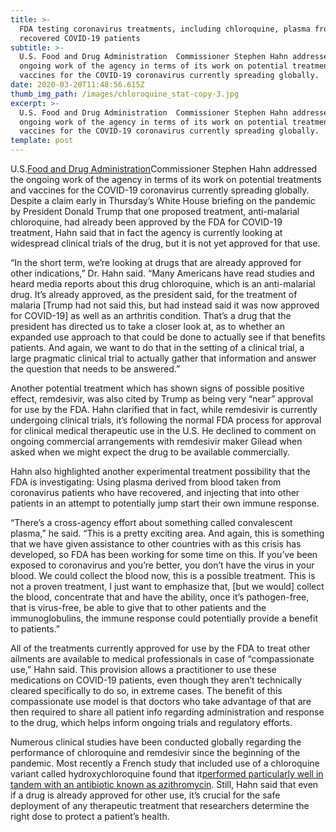 ```yaml
---
title: >-
  FDA testing coronavirus treatments, including chloroquine, plasma from
  recovered COVID-19 patients
subtitle: >-
  U.S. Food and Drug Administration  Commissioner Stephen Hahn addressed the
  ongoing work of the agency in terms of its work on potential treatments and
  vaccines for the COVID-19 coronavirus currently spreading globally. 
date: 2020-03-20T11:48:56.615Z
thumb_img_path: /images/chloroquine_stat-copy-3.jpg
excerpt: >-
  U.S. Food and Drug Administration  Commissioner Stephen Hahn addressed the
  ongoing work of the agency in terms of its work on potential treatments and
  vaccines for the COVID-19 coronavirus currently spreading globally. 
template: post
---
```

U.S.[Food and Drug Administration](https://crunchbase.com/organization/food-and-drug-administration)Commissioner Stephen Hahn addressed the ongoing work of the agency in terms of its work on potential treatments and vaccines for the COVID-19 coronavirus currently spreading globally. Despite a claim early in Thursday’s White House briefing on the pandemic by President Donald Trump that one proposed treatment, anti-malarial chloroquine, had already been approved by the FDA for COVID-19 treatment, Hahn said that in fact the agency is currently looking at widespread clinical trials of the drug, but it is not yet approved for that use.

“In the short term, we’re looking at drugs that are already approved for other indications,” Dr. Hahn said. “Many Americans have read studies and heard media reports about this drug chloroquine, which is an anti-malarial drug. It’s already approved, as the president said, for the treatment of malaria \[Trump had not said this, but had instead said it was now approved for COVID-19] as well as an arthritis condition. That’s a drug that the president has directed us to take a closer look at, as to whether an expanded use approach to that could be done to actually see if that benefits patients. And again, we want to do that in the setting of a clinical trial, a large pragmatic clinical trial to actually gather that information and answer the question that needs to be answered.”

Another potential treatment which has shown signs of possible positive effect, remdesivir, was also cited by Trump as being very “near” approval for use by the FDA. Hahn clarified that in fact, while remdesivir is currently undergoing clinical trials, it’s following the normal FDA process for approval for clinical medical therapeutic use in the U.S. He declined to comment on ongoing commercial arrangements with remdesivir maker Gilead when asked when we might expect the drug to be available commercially.

Hahn also highlighted another experimental treatment possibility that the FDA is investigating: Using plasma derived from blood taken from coronavirus patients who have recovered, and injecting that into other patients in an attempt to potentially jump start their own immune response.

“There’s a cross-agency effort about something called convalescent plasma,” he said. “This is a pretty exciting area. And again, this is something that we have given assistance to other countries with as this crisis has developed, so FDA has been working for some time on this. If you’ve been exposed to coronavirus and you’re better, you don’t have the virus in your blood. We could collect the blood now, this is a possible treatment. This is not a proven treatment, I just want to emphasize that, \[but we would] collect the blood, concentrate that and have the ability, once it’s pathogen-free, that is virus-free, be able to give that to other patients and the immunoglobulins, the immune response could potentially provide a benefit to patients.”

All of the treatments currently approved for use by the FDA to treat other ailments are available to medical professionals in case of “compassionate use,” Hahn said. This provision allows a practitioner to use these medications on COVID-19 patients, even though they aren’t technically cleared specifically to do so, in extreme cases. The benefit of this compassionate use model is that doctors who take advantage of that are then required to share all patient info regarding administration and response to the drug, which helps inform ongoing trials and regulatory efforts.

Numerous clinical studies have been conducted globally regarding the performance of chloroquine and remdesivir since the beginning of the pandemic. Most recently a French study that included use of a chloroquine variant called hydroxychloroquine found that it[performed particularly well in tandem with an antibiotic known as azithromycin](https://techcrunch.com/2020/03/19/french-study-finds-anti-malarial-and-antibiotic-combo-could-reduce-covid-19-duration/). Still, Hahn said that even if a drug is already approved for other use, it’s crucial for the safe deployment of any therapeutic treatment that researchers determine the right dose to protect a patient’s health.